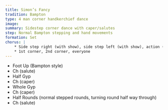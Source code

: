 ```yaml
---
title: Simon’s Fancy
tradition: Bampton
type: 4 man corner handkerchief dance
image: 
summary: Sidestep corner dance with caper/salutes
step: Normal Bampton stepping and hand movements
formation: Set
chorus: | 
    * Side step right (with show), side step left (with show), action (salute / 2x caper), 2 side steps to go around person on right, swagger and caper (normal bampton) back to place
    * 1st corner, 2nd corner, everyone
---
```

* Foot Up (Bampton style)
* Ch (salute)
* Half Gyp
* Ch (caper)
* Whole Gyp
* Ch (caper)
* Half Rounds (normal stepped rounds, turning round half way through)
* Ch (salute)
